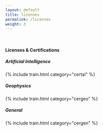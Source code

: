 ```yaml
---
layout: default
title: licenses
permalink: /licenses
weight: 3
---
```


<br/>

#### Licenses & Certifications

##### Artificial Intelligence

{% include train.html category="certai" %}

##### Geophysics

{% include train.html category="cergeo" %}

##### General

{% include train.html category="cergen" %}